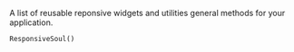 A list of reusable reponsive widgets and utilities general methods for your application.

<!-- ## Features -->

<!-- ## Getting started -->

<!-- ## Usage -->

```dart
ResponsiveSoul()
```

<!-- ## Additional information -->

